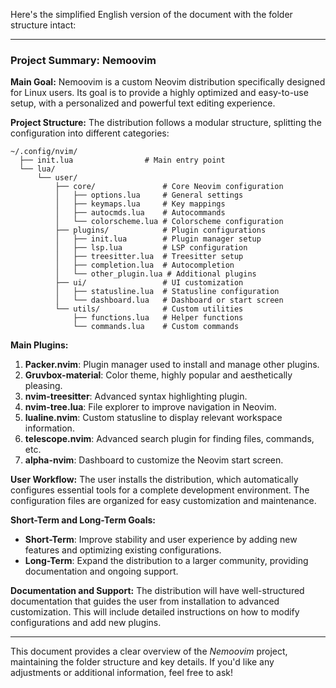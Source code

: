 Here's the simplified English version of the document with the folder structure intact:

---

### **Project Summary: Nemoovim**

**Main Goal:**
Nemoovim is a custom Neovim distribution specifically designed for Linux users. Its goal is to provide a highly optimized and easy-to-use setup, with a personalized and powerful text editing experience.

**Project Structure:**
The distribution follows a modular structure, splitting the configuration into different categories:
```
~/.config/nvim/
  ├── init.lua                # Main entry point
  └── lua/
      └── user/
          ├── core/               # Core Neovim configuration
          │   ├── options.lua     # General settings
          │   ├── keymaps.lua     # Key mappings
          │   ├── autocmds.lua    # Autocommands
          │   └── colorscheme.lua # Colorscheme configuration
          ├── plugins/            # Plugin configurations
          │   ├── init.lua        # Plugin manager setup
          │   ├── lsp.lua         # LSP configuration
          │   ├── treesitter.lua  # Treesitter setup
          │   ├── completion.lua  # Autocompletion
          │   └── other_plugin.lua # Additional plugins
          ├── ui/                 # UI customization
          │   ├── statusline.lua  # Statusline configuration
          │   └── dashboard.lua   # Dashboard or start screen
          └── utils/              # Custom utilities
              ├── functions.lua   # Helper functions
              └── commands.lua    # Custom commands
```

**Main Plugins:**
1. **Packer.nvim**: Plugin manager used to install and manage other plugins.
2. **Gruvbox-material**: Color theme, highly popular and aesthetically pleasing.
3. **nvim-treesitter**: Advanced syntax highlighting plugin.
4. **nvim-tree.lua**: File explorer to improve navigation in Neovim.
5. **lualine.nvim**: Custom statusline to display relevant workspace information.
6. **telescope.nvim**: Advanced search plugin for finding files, commands, etc.
7. **alpha-nvim**: Dashboard to customize the Neovim start screen.

**User Workflow:**
The user installs the distribution, which automatically configures essential tools for a complete development environment. The configuration files are organized for easy customization and maintenance.

**Short-Term and Long-Term Goals:**
- **Short-Term**: Improve stability and user experience by adding new features and optimizing existing configurations.
- **Long-Term**: Expand the distribution to a larger community, providing documentation and ongoing support.

**Documentation and Support:**
The distribution will have well-structured documentation that guides the user from installation to advanced customization. This will include detailed instructions on how to modify configurations and add new plugins.

---

This document provides a clear overview of the *Nemoovim* project, maintaining the folder structure and key details. If you'd like any adjustments or additional information, feel free to ask!

